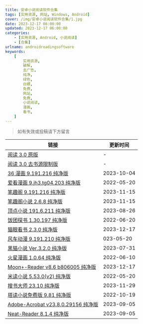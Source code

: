 ```yaml
---
title: 安卓小说阅读软件合集
tags: [实用资源, 网站, Windows, Android]
cover: /img/安卓小说阅读软件合集/1.jpg
date: 2023-12-17 06:00:00
updated: 2023-12-17 06:00:00
categories:
    - [实用资源, Android, 小说阅读]
    - [合集]
urlname: androidreadingsoftware
keywords:
    [
        实用资源,
        破解,
        去广告,
        纯净,
        绿色,
        白嫖,
        免费,
        网站,
        免费,
        小说阅读,
        漫画,
        看书,
    ]
---
```


> 如有失效或投稿请下方留言

| 链接                                                                                             | 更新时间   |
| ------------------------------------------------------------------------------------------------ | ---------- |
| [阅读 3.0 原版](https://g.nite07.org/gedoor/legado/releases/latest)                              | -          |
| [阅读 3.0 去书源限制版](https://g.nite07.org/10bits/gedoor-Build/releases/latest)                | -          |
| [36 漫画 9.191.216 纯净版](/download/index.html?f=36漫画-9.191.216.apk)                          | 2023-10-04 |
| [爱看漫画 9.jh3.tg04.203 纯净版](/download/index.html?f=爱看漫画_9.jh3.tg04.203.apk)             | 2022-05-20 |
| [笔趣阁 9.191.216 纯净版](/download/index.html?f=笔趣阁-9.191.216.apk)                           | 2023-11-15 |
| [笔趣阁小说 2.6.8 纯净版](/download/index.html?f=笔趣阁小说-2.6.8.apk)                           | 2023-11-15 |
| [顶点小说 191.6.211 纯净版](/download/index.html?f=顶点小说-191.6.211.apk)                       | 2023-08-26 |
| [饭团探书 1.30.197 纯净版](/download/index.html?f=饭团探书_1.30.197.apk)                         | 2022-06-20 |
| [猫眼看书 2.3.0 纯净版](/download/index.html?f=猫眼看书-2.3.0-zhou45.apk)                        | 2023-12-17 |
| [风车动漫 9.191.210 纯净版](/download/index.html?f=风车动漫-9.191.210.apk)                       | 023-05-20  |
| [黑猫小说 Ver.3.2.0 纯净版](/download/index.html?f=黑猫小说-Ver.3.2.0.apk)                       | 2023-07-31 |
| [火星漫画 1.0.64 纯净版](/download/index.html?f=火星漫画_1.0.64.apk)                             | 2022-06-10 |
| [Moon+-Reader v8.6 b806005 纯净版](/download/index.html?f=Moon+-Reader-v8.6-b806005-Mixroot.apk) | 2023-12-17 |
| [米读小说 5.53.0(v2) 纯净版](</download/index.html?f=米读小说_5.53.0(v2).apk>)                   | 2022-05-20 |
| [搜书大师 23.10 纯净版](/download/index.html?f=搜书大师-23.10.apk)                               | 2023-11-29 |
| [塔读小说免费版 9.81 纯净版](/download/index.html?f=塔读小说免费版_9.81.apk)                     | 2022-10-19 |
| [Adobe-Acrobat v23.8.0.29156 纯净版](/download/index.html?f=Adobe-Acrobat-v23.8.0.29156.apk)     | 2023-09-05 |
| [Neat-Reader 8.1.4 纯净版](/download/index.html?f=Neat-Reader-8.1.4.zip)                         | 2023-09-05 |
